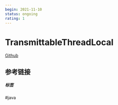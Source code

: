 ```yaml
---
begin: 2021-11-10
status: ongoing
rating: 1
---
```


# TransmittableThreadLocal

[Github](https://github.com/alibaba/transmittable-thread-local)

## 参考链接


##### 标签
#java 